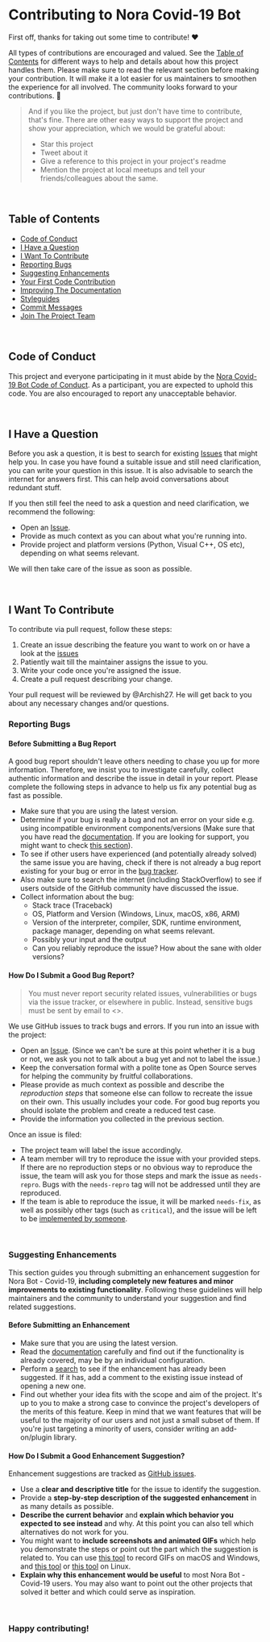 <!-- omit in toc -->
# Contributing to Nora Covid-19 Bot

First off, thanks for taking out some time to contribute! ❤️

All types of contributions are encouraged and valued. See the [Table of Contents](#table-of-contents) for different ways to help and details about how this project handles them. Please make sure to read the relevant section before making your contribution. It will make it a lot easier for us maintainers to smoothen the experience for all involved. The community looks forward to your contributions. 🎉

> And if you like the project, but just don't have time to contribute, that's fine. There are other easy ways to support the project and show your appreciation, which we would be grateful about:
> - Star this project
> - Tweet about it
> - Give a reference to this project in your project's readme
> - Mention the project at local meetups and tell your friends/colleagues about the same.



<br>

<!-- omit in toc -->
## Table of Contents

- [Code of Conduct](#code-of-conduct)
- [I Have a Question](#i-have-a-question)
- [I Want To Contribute](#i-want-to-contribute)
- [Reporting Bugs](#reporting-bugs)
- [Suggesting Enhancements](#suggesting-enhancements)
- [Your First Code Contribution](#your-first-code-contribution)
- [Improving The Documentation](#improving-the-documentation)
- [Styleguides](#styleguides)
- [Commit Messages](#commit-messages)
- [Join The Project Team](#join-the-project-team)


<br>

## Code of Conduct

This project and everyone participating in it must abide by the
[Nora Covid-19 Bot Code of Conduct](https://github.com/Archish27/nora-covid-19-bot/blob/master/CODE_OF_CONDUCT.md).
As a participant, you are expected to uphold this code. You are also encouraged to report any unacceptable behavior.


<br>

## I Have a Question

Before you ask a question, it is best to search for existing [Issues](https://github.com/Archish27/nora-covid-19-bot/issues) that might help you. In case you have found a suitable issue and still need clarification, you can write your question in this issue. It is also advisable to search the internet for answers first. This can help avoid conversations about redundant stuff.

If you then still feel the need to ask a question and need clarification, we recommend the following:

- Open an [Issue](https://github.com/Archish27/nora-covid-19-bot/issues/new).
- Provide as much context as you can about what you're running into.
- Provide project and platform versions (Python, Visual C++, OS etc), depending on what seems relevant.

We will then take care of the issue as soon as possible.


<br>

## I Want To Contribute

To contribute via pull request, follow these steps:

1. Create an issue describing the feature you want to work on or have a look at the [issues](https://github.com/Archish27/nora-covid-19-bot/issues)
2. Patiently wait till the maintainer assigns the issue to you.
3. Write your code once you're assigned the issue.
4. Create a pull request describing your change.

Your pull request will be reviewed by @Archish27. He will get back to you about any necessary changes and/or questions.


### Reporting Bugs

<!-- omit in toc -->
#### Before Submitting a Bug Report

A good bug report shouldn't leave others needing to chase you up for more information. Therefore, we insist you to investigate carefully, collect authentic information and describe the issue in detail in your report. Please complete the following steps in advance to help us fix any potential bug as fast as possible.

- Make sure that you are using the latest version.
- Determine if your bug is really a bug and not an error on your side e.g. using incompatible environment components/versions (Make sure that you have read the [documentation](). If you are looking for support, you might want to check [this section](#i-have-a-question)).
- To see if other users have experienced (and potentially already solved) the same issue you are having, check if there is not already a bug report existing for your bug or error in the [bug tracker](https://github.com/Archish27/nora-covid-19-bot/issues?q=label%3Abug).
- Also make sure to search the internet (including StackOverflow) to see if users outside of the GitHub community have discussed the issue.
- Collect information about the bug:
  - Stack trace (Traceback)
  - OS, Platform and Version (Windows, Linux, macOS, x86, ARM)
  - Version of the interpreter, compiler, SDK, runtime environment, package manager, depending on what seems relevant.
  - Possibly your input and the output
  - Can you reliably reproduce the issue? How about the sane with older versions?

<!-- omit in toc -->
#### How Do I Submit a Good Bug Report?

> You must never report security related issues, vulnerabilities or bugs via the issue tracker, or elsewhere in public. Instead, sensitive bugs must be sent by email to <>.
<!-- You may add a PGP key to allow the messages to be sent encrypted as well. -->

We use GitHub issues to track bugs and errors. If you run into an issue with the project:

- Open an [Issue](https://github.com/Archish27/nora-covid-19-bot/issues/new). (Since we can't be sure at this point whether it is a bug or not, we ask you not to talk about a bug yet and not to label the issue.)
- Keep the conversation formal with a polite tone as Open Source serves for helping the community by fruitful collaborations.
- Please provide as much context as possible and describe the *reproduction steps* that someone else can follow to recreate the issue on their own. This usually includes your code. For good bug reports you should isolate the problem and create a reduced test case.
- Provide the information you collected in the previous section.

Once an issue is filed:

- The project team will label the issue accordingly.
- A team member will try to reproduce the issue with your provided steps. If there are no reproduction steps or no obvious way to reproduce the issue, the team will ask you for those steps and mark the issue as `needs-repro`. Bugs with the `needs-repro` tag will not be addressed until they are reproduced.
- If the team is able to reproduce the issue, it will be marked `needs-fix`, as well as possibly other tags (such as `critical`), and the issue will be left to be [implemented by someone](#your-first-code-contribution).

<!-- You might want to create an issue template for bugs and errors that can be used as a guide and that defines the structure of the information to be included. If you do so, reference it here in the description. -->


<br>

### Suggesting Enhancements

This section guides you through submitting an enhancement suggestion for Nora Bot - Covid-19, **including completely new features and minor improvements to existing functionality**. Following these guidelines will help maintainers and the community to understand your suggestion and find related suggestions.

<!-- omit in toc -->
#### Before Submitting an Enhancement

- Make sure that you are using the latest version.
- Read the [documentation](https://github.com/Archish27/nora-covid-19-bot/blob/master/README.md) carefully and find out if the functionality is already covered, may be by an individual configuration.
- Perform a [search](https://github.com/Archish27/nora-covid-19-bot/issues) to see if the enhancement has already been suggested. If it has, add a comment to the existing issue instead of opening a new one.
- Find out whether your idea fits with the scope and aim of the project. It's up to you to make a strong case to convince the project's developers of the merits of this feature. Keep in mind that we want features that will be useful to the majority of our users and not just a small subset of them. If you're just targeting a minority of users, consider writing an add-on/plugin library.

<!-- omit in toc -->
#### How Do I Submit a Good Enhancement Suggestion?

Enhancement suggestions are tracked as [GitHub issues](https://github.com/Archish27/nora-covid-19-bot/issues).

- Use a **clear and descriptive title** for the issue to identify the suggestion.
- Provide a **step-by-step description of the suggested enhancement** in as many details as possible.
- **Describe the current behavior** and **explain which behavior you expected to see instead** and why. At this point you can also tell which alternatives do not work for you.
- You might want to **include screenshots and animated GIFs** which help you demonstrate the steps or point out the part which the suggestion is related to. You can use [this tool](https://www.cockos.com/licecap/) to record GIFs on macOS and Windows, and [this tool](https://github.com/colinkeenan/silentcast) or [this tool](https://github.com/GNOME/byzanz) on Linux. <!-- this should only be included if the project has a GUI -->
- **Explain why this enhancement would be useful** to most Nora Bot - Covid-19 users. You may also want to point out the other projects that solved it better and which could serve as inspiration.

<br>

### Happy contributing!
